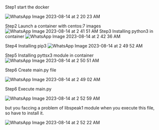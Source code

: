 Step1
start the docker

![WhatsApp Image 2023-08-14 at 2 20 23 AM](https://github.com/divyanshujain11/divyanshujain11_Docker_inside_PythonProgram_pyttsx3/assets/77712311/2fb726c6-5be2-4d4c-8a52-07aadb6f902e)

Step2
Launch a container with centos:7 images
![WhatsApp Image 2023-08-14 at 2 41 51 AM](https://github.com/divyanshujain11/divyanshujain11_Docker_inside_PythonProgram_pyttsx3/assets/77712311/909b38f1-2d49-4918-aec0-77f208c0b5d7)
Step3
Installing python3 in container
![WhatsApp Image 2023-08-14 at 2 42 36 AM](https://github.com/divyanshujain11/divyanshujain11_Docker_inside_PythonProgram_pyttsx3/assets/77712311/14b90a7b-eed3-4d51-9e8f-1979d514d899)

Step4
Installing pip3 
![WhatsApp Image 2023-08-14 at 2 49 52 AM](https://github.com/divyanshujain11/divyanshujain11_Docker_inside_PythonProgram_pyttsx3/assets/77712311/7a124aa0-f73a-46ca-b489-71e0b9e58053)


Step5
Installing pyttsx3 module in container
![WhatsApp Image 2023-08-14 at 2 50 51 AM](https://github.com/divyanshujain11/divyanshujain11_Docker_inside_PythonProgram_pyttsx3/assets/77712311/c5fe614d-676c-4e55-aa0d-9ebe1262a81d)

Step6
Create main.py file

![WhatsApp Image 2023-08-14 at 2 49 02 AM](https://github.com/divyanshujain11/divyanshujain11_Docker_inside_PythonProgram_pyttsx3/assets/77712311/8a66f2a4-7e0f-45f3-8c42-75a440ee5fb0)


Step6
Execute main.py

![WhatsApp Image 2023-08-14 at 2 52 59 AM](https://github.com/divyanshujain11/divyanshujain11_Docker_inside_PythonProgram_pyttsx3/assets/77712311/66e20487-57ef-4cad-ac83-2f24801c3a06)

but you faccing a problem of libspeak1 module  when you execute this file, so have to install it.

![WhatsApp Image 2023-08-14 at 2 52 22 AM](https://github.com/divyanshujain11/divyanshujain11_Docker_inside_PythonProgram_pyttsx3/assets/77712311/955543ff-ecdf-4d40-adab-91de6ba7c71f)

